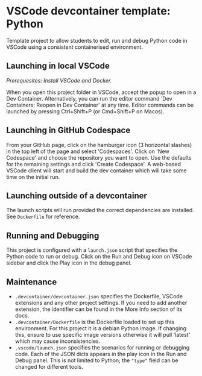 # VSCode devcontainer template: Python

Template project to allow students to edit, run and debug Python code in VSCode
using a consistent containerised environment.

## Launching in local VSCode

_Prerequesites: Install VSCode and Docker._

When you open this project folder in VSCode, accept the popup to open in a Dev
Container. Alternatively, you can run the editor command 'Dev Containers: Reopen
in Dev Container' at any time. Editor commands can be launched by pressing
Ctrl+Shift+P (or Cmd+Shift+P on Macos).

## Launching in GitHub Codespace

From your GitHub page, click on the hamburger icon (3 horizontal slashes) in the
top left of the page and select 'Codespaces'. Click on 'New Codespace' and
choose the repository you want to open. Use the defaults for the remaining
settings and click 'Create Codespace'. A web-based VSCode client will start and
build the dev container which will take some time on the initial run.

## Launching outside of a devcontainer

The launch scripts will run provided the correct dependencies are installed. See
`Dockerfile` for reference.

## Running and Debugging

This project is configured with a `launch.json` script that specifies the
Python code to run or debug. Click on the Run and Debug icon on VSCode sidebar
and click the Play icon in the debug panel.

## Maintenance

- `.devcontainer/devcontainer.json` specifies the Dockerfile, VSCode extensions
   and any other project settings. If you need to add another extension, the
   identifier can be found in the More Info section of its docs.
- `.devcontainer/Dockerfile` is the Dockerfile loaded to set up this
  environment. For this project it is a debian Python image. If changing this,
  ensure to use specific image versions otherwise it will pull 'latest' which
  may cause inconsistencies.
- `.vscode/launch.json` specifies the scenarios for running or debugging code.
  Each of the JSON dicts appears in the play icon in the Run and Debug panel.
  This is not limited to Python; the `"type"` field can be changed for different
  tools.
